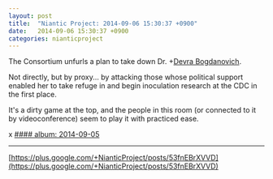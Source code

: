 ```yaml
---
layout: post
title:  "Niantic Project: 2014-09-06 15:30:37 +0900"
date:   2014-09-06 15:30:37 +0900
categories: nianticproject
---
```

The Consortium unfurls a plan to take down Dr. +[Devra Bogdanovich](https://plus.google.com/102598577258553073047 "").

Not directly, but by proxy... by attacking those whose political support enabled her to take refuge in and begin inoculation research at the CDC in the first place.

It's a dirty game at the top, and the people in this room (or connected to it by videoconference) seem to play it with practiced ease.

x
[#### album: 2014-09-05](https://plus.google.com/photos/105211554081025512763/albums/6055838741627711921 "")
- - -
[https://plus.google.com/+NianticProject/posts/53fnEBrXVVD](https://plus.google.com/+NianticProject/posts/53fnEBrXVVD)
